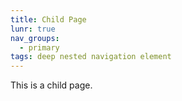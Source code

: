 ```yaml
---
title: Child Page
lunr: true
nav_groups:
  - primary
tags: deep nested navigation element
---
```

This is a child page.
